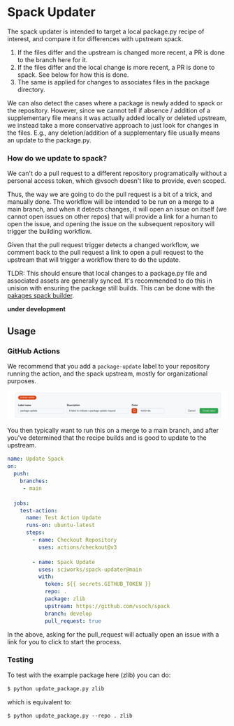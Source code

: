 # Spack Updater

The spack updater is intended to target a local package.py recipe of interest,
and compare it for differences with upstream spack.

1. If the files differ and the upstream is changed more recent, a PR is done to the branch here for it.
2. If the files differ and the local change is more recent, a PR is done to spack. See below for how this is done.
3. The same is applied for changes to associates files in the package directory.

We can also detect the cases where a package is newly added to spack or the repository.
However, since we cannot tell if absence / addition of a supplementary file means
it was actually added locally or deleted upstream, we instead take a more conservative
approach to just look for changes in the files. E.g., any deletion/addition of a supplementary
file usually means an update to the package.py.

### How do we update to spack?

We can't do a pull request to a different repository programatically without a
personal access token, which @vsoch doesn't like to provide, even scoped.

Thus, the way we are going to do the pull request is a bit of a trick, and manually done.
The workflow will be intended to be run on a merge to a main branch, and when it detects
changes, it will open an issue on itself (we cannot open issues on other repos)
that will provide a link for a human to open the issue, and opening the issue
on the subsequent repository will trigger the building workflow.

Given that the pull request trigger detects a changed workflow, we comment
back to the pull request a link to open a pull request to the upstream that will
trigger a workflow there to do the update.

TLDR: This should ensure that local changes to a package.py file and associated assets
are generally synced. It's recommended to do this in unision with ensuring the package
still builds. This can be done with the [pakages spack builder](https://syspack.github.io/pakages/).

**under development**

## Usage

### GitHub Actions

We recommend that you add a `package-update` label to your repository running the action,
and the spack upstream, mostly for organizational purposes.

![img/label.png](img/label.png)

You then typically want to run this on a merge to a main branch, and after you've determined
that the recipe builds and is good to update to the upstream.

```yaml
name: Update Spack
on:
  push:
    branches:
     - main

  jobs:
    test-action:
      name: Test Action Update
      runs-on: ubuntu-latest
      steps:
        - name: Checkout Repository
          uses: actions/checkout@v3

        - name: Spack Update
          uses: sciworks/spack-updater@main
          with:
            token: ${{ secrets.GITHUB_TOKEN }}
            repo: .
            package: zlib
            upstream: https://github.com/vsoch/spack
            branch: develop
            pull_request: true
```

In the above, asking for the pull_request will actually open an issue with
a link for you to click to start the process.

### Testing

To test with the example package here (zlib) you can do:

```bash
$ python update_package.py zlib
```

which is equivalent to:

```
$ python update_package.py --repo . zlib
```
